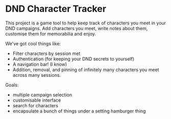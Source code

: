 # DND Character Tracker
This project is a game tool to help keep track of characters you meet in your DND campaigns.
Add characters you meet, write notes about them, customise them for memorabilia and enjoy.

We've got cool things like:
- Filter characters by session met
- Authentication (for keeping your DND secrets to yourself)
- A navigation bar! (I know)
- Addition, removal, and pinning of infinitely many characters you meet across many sessions.

Goals:
- multiple campaign selection
- customisable interface
- search for characters
- encapsulate a bunch of things under a setting hamburger thing
